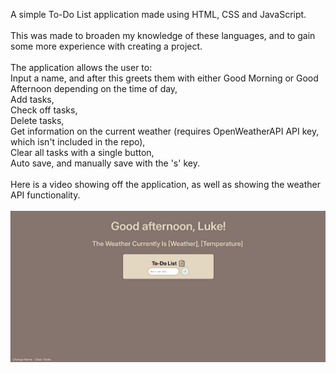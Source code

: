 A simple To-Do List application made using HTML, CSS and JavaScript.\
\
This was made to broaden my knowledge of these languages, and to gain some more experience with creating a project.\
\
The application allows the user to:\
Input a name, and after this greets them with either Good Morning or Good Afternoon depending on the time of day,\
Add tasks,\
Check off tasks,\
Delete tasks,\
Get information on the current weather (requires OpenWeatherAPI API key, which isn't included in the repo),\
Clear all tasks with a single button,\
Auto save, and manually save with the 's' key.\
\
Here is a video showing off the application, as well as showing the weather API functionality.\
\
[![Video](https://raw.githubusercontent.com/LukeEastwood080506/JS-ToDoApp/main/images/thumbnail.png)](https://raw.githubusercontent.com/LukeEastwood080506/JS-ToDoApp/main/videos/Showcase.mp4)
